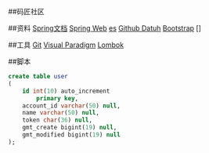 ##码匠社区

##资料
[Spring文档](https://spring.io/guides)
[Spring Web](https://spring.io/guides/gs/serving-web-content/)
[es](https://elasticsearch.cn/explore/)
[Github Datuh](https://developer.github.com/apps/building-oauth-apps/creating-an-oauth-app/)
[Bootstrap](https://www.bootcss.com/)
[]


##工具
[Git](https://git-scm.com/downloads)
[Visual Paradigm](https://www.viaual-paradign.com)
[Lombok](https://www.projectlombok.org/)


##脚本
```sql
create table user
(
	id int(10) auto_increment
		primary key,
	account_id varchar(50) null,
	name varchar(50) null,
	token char(36) null,
	gmt_create bigint(19) null,
	gmt_modified bigint(19) null
);
```

